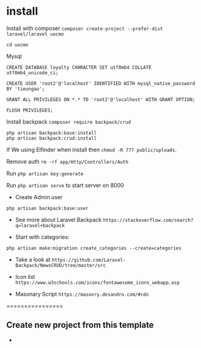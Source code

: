 # install

Install with composer `composer create-project --prefer-dist laravel/laravel uocmo`

`cd uocmo`

Mysql 

```textmate
CREATE DATABASE loyalty CHARACTER SET utf8mb4 COLLATE utf8mb4_unicode_ci;

CREATE USER 'root2'@'localhost' IDENTIFIED WITH mysql_native_password BY 'tieungao';

GRANT ALL PRIVILEGES ON *.* TO 'root2'@'localhost' WITH GRANT OPTION;

FLUSH PRIVILEGES;
```
Install backpack `composer require backpack/crud`

```textmate
php artisan backpack:base:install
php artisan backpack:crud:install
```

If We using Elfinder when install then `chmod -R 777 public/uploads`.

Remove auth `rm -rf app/Http/Controllers/Auth`

Run `php artisan key:generate`

Run `php artisan serve` to start server on 8000

* Create Admin user

`php artisan backpack:base:user`

* See more about Laravel Backpack `https://stackoverflow.com/search?q=laravel+backpack`

* Start with categories:

`php artisan make:migration create_categories --create=categories`

* Take a look at `https://github.com/Laravel-Backpack/NewsCRUD/tree/master/src`

* Icon list `https://www.w3schools.com/icons/fontawesome_icons_webapp.asp`

* Masonary Script `https://masonry.desandro.com/#cdn`

================

## Create new project from this template

* 